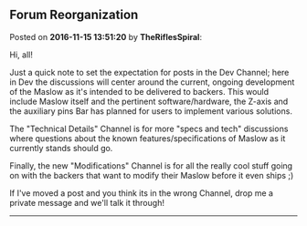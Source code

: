 ## Forum Reorganization
Posted on **2016-11-15 13:51:20** by **TheRiflesSpiral**:

Hi, all!

Just a quick note to set the expectation for posts in the Dev Channel; here in Dev the discussions will center around the current, ongoing development of the Maslow as it's intended to be delivered to backers. This would include Maslow itself and the pertinent software/hardware, the Z-axis and the auxiliary pins Bar has planned for users to implement various solutions.

The "Technical Details" Channel is for more "specs and tech" discussions where questions about the known features/specifications of Maslow as it currently stands should go.

Finally, the new "Modifications" Channel is for all the really cool stuff going on with the backers that want to modify their Maslow before it even ships ;)

If I've moved a post and you think its in the wrong Channel, drop me a private message and we'll talk it through!

---

